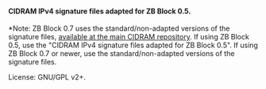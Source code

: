 #### CIDRAM IPv4 signature files adapted for ZB Block 0.5.

*Note: ZB Block 0.7 uses the standard/non-adapted versions of the signature files, [available at the main CIDRAM repository](https://github.com/CIDRAM/CIDRAM/tree/v3/vault/signatures). If using ZB Block 0.5, use the "CIDRAM IPv4 signature files adapted for ZB Block 0.5". If using ZB Block 0.7 or newer, use the standard/non-adapted versions of the signature files.

License: GNU/GPL v2+.
